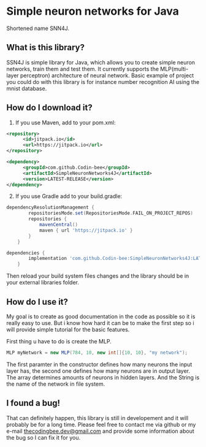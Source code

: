 # Simple neuron networks for Java
Shortened name SNN4J.

## What is this library?
SSN4J is simple library for Java, which allows you to create simple neuron networks, train them and test them. It currently supports the MLP(multi-layer perceptron) architecture of neural network. Basic example of project you could do with this library is for instance number recognition AI using the mnist database.

## How do I download it?
1. If you use Maven, add to your pom.xml: 
```xml
<repository>
      <id>jitpack.io</id>
      <url>https://jitpack.io</url>
</repository>

<dependency>
      <groupId>com.github.Codin-bee</groupId>
      <artifactId>SimpleNeuronNetworks4J</artifactId>
      <version>LATEST-RELEASE</version>
</dependency>

```
2. If you use Gradle add to your build.gradle:
```groovy
dependencyResolutionManagement {
		repositoriesMode.set(RepositoriesMode.FAIL_ON_PROJECT_REPOS)
		repositories {
			mavenCentral()
			maven { url 'https://jitpack.io' }
		}
	}

dependencies {
		implementation 'com.github.Codin-bee:SimpleNeuronNetworks4J:LATEST_RELEASE'
	}

```

Then reload your build system files changes and the library should be in your external libraries folder.

## How do I use it?
My goal is to create as good documentation in the code as possible so it is really easy to use. But i know how hard it can be to make the first step so i will provide simple tutorial for the basic features.

First thing u have to do is create the MLP.
```Java
MLP myNetwork = new MLP(784, 10, new int[]{10, 10}, "my network");
```
The first paramter in the constructor defines how many neurons the input layer has, the second one defines how many neurons are in output layer. The array determines amounts of neurons in hidden layers. And the String is the name of the network in file system.

## I found a bug!
That can definitely happen, this library is still in developement and it will probably be for a long time.
Please feel free to contact me via github or my e-mail thecodingbee.dev@gmail.com and provide some information about the bug so I can fix it for you.
